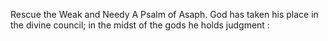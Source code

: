 Rescue the Weak and Needy A Psalm of Asaph. God has taken his place in the divine council; in the midst of the gods he holds judgment :
